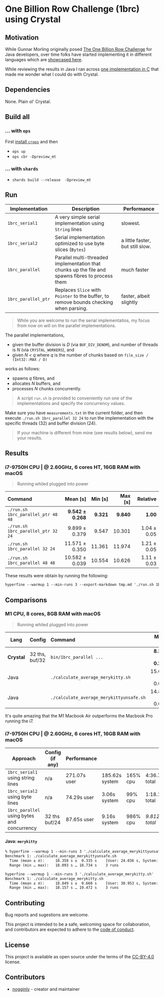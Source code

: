 # One Billion Row Challenge (1brc) using Crystal

## Motivation

While Gunnar Morling originally posed [The One Billion Row Challenge](https://www.morling.dev/blog/one-billion-row-challenge/) for Java developers, over time folks have started implementing it in different languages which are [showcased here](https://github.com/gunnarmorling/1brc/discussions/categories/show-and-tell).

While reviewing the results in Java I ran across [one implementation in C](https://github.com/gunnarmorling/1brc/discussions/46) that made me wonder what I could do with Crystal.

## Dependencies

None. Plain ol' Crystal.

## Build all

### ... with `ops`

First [install `crops`](https://github.com/nickthecook/crops) and then

* `ops up`
* `ops cbr -Dpreview_mt`

### ... with `shards`

* `shards build --release  -Dpreview_mt`

## Run

| Implementation      | Description                                                                                      | Performance                      |
| ------------------- | ------------------------------------------------------------------------------------------------ | -------------------------------- |
| `1brc_serial1`      | A very simple serial implementation using `String` lines                                         | slowest.                         |
| `1brc_serial2`      | Serial implementation optimized to use byte slices (`Bytes`)                                     | a little faster, but still slow. |
| `1brc_parallel`     | Parallel multi-threaded implementation that chunks up the file and spawns fibres to process them | much faster                      |
| `1brc_parallel_ptr` | Replaces `Slice` with `Pointer` to the buffer, to remove bounds checking when parsing.           | faster, albeit slightly          |

> While you are welcome to run the serial implementatios, my focus from now on will on the parallel implementations.

The parallel implementations,

* given   the buffer division is _D_ (via `BUF_DIV_DENOM`), and number of threads is _N_ (via `CRYSTAL_WORKERS`), and
* given _N < q_ where _q_ is the number of chunks based on `file_size / (Int32::MAX / D)`

works as follows:

* spawns _q_ fibres, and
* allocates _N_ buffers, and
* processes _N_ chunks concurrently.

> A script `run.sh` is provided to conveniently run one of the implementations and specify the concurrency values.

Make sure you have `measurements.txt` in the current folder, and then execute `./run.sh 1brc_parallel 32 24` to run the implementation with the specific threads (32) and buffer division (24).

> If your machine is different from mine (see results below), send me your results.

## Results

### i7-9750H CPU | @ 2.60GHz, 6 cores HT, 16GB RAM with macOS

> Running whiled plugged into power

| Command                            |          Mean [s] |   Min [s] |   Max [s] |    Relative |
| :--------------------------------- | ----------------: | --------: | --------: | ----------: |
| `./run.sh 1brc_parallel_ptr 48 48` | **9.542 ± 0.268** | **9.321** | **9.840** |    **1.00** |
| `./run.sh 1brc_parallel_ptr 32 24` |     9.899 ± 0.379 |     9.547 |    10.301 | 1.04 ± 0.05 |
| `./run.sh 1brc_parallel 32 24`     |    11.571 ± 0.350 |    11.361 |    11.974 | 1.21 ± 0.05 |
| `./run.sh 1brc_parallel 48 48`     |    10.582 ± 0.039 |    10.554 |    10.626 | 1.11 ± 0.03 |

These results were obtain by running the following:

```txt
hyperfine --warmup 1 --min-runs 3 --export-markdown tmp.md './run.sh 1brc_parallel_ptr 32 24' './run.sh 1brc_parallel 32 24' './run.sh 1brc_parallel_ptr 48 48' './run.sh 1brc_parallel 48 48
```

## Comparisons

### M1 CPU, 8 cores, 8GB RAM with macOS

> Running whiled plugged into power

| Lang        | Config         | Command                                  |          Mean [s] |   Min [s] |   Max [s] |
| ----------- | -------------- | :--------------------------------------- | ----------------: | --------: | --------: |
| **Crystal** | 32 ths, buf/32 | `bin/1brc_parallel ...`                  | **8.376 ± 0.244** | **8.171** | **8.646** |
| Java        |                | `./calculate_average_merykitty.sh`       |    15.094 ± 0.076 |    15.007 |    15.149 |
| Java        |                | `./calculate_average_merykittyunsafe.sh` |    14.873 ± 0.042 |    14.835 |    14.917 |

It's quite amazing that the M1 Macbook Air outperforms the Macbook Pro running the i7.

### i7-9750H CPU | @ 2.60GHz, 6 cores HT, 16GB RAM with macOS

| Approach                                    | Config (if any) | Performance  |                |          |               |
| ------------------------------------------- | --------------- | ------------ | -------------- | -------- | ------------- |
| `1brc_serial1`  using string lines          | n/a             | 271.07s user | 185.62s system | 165% cpu | 4:36.70 total |
| `1brc_serial2` using byte lines             | n/a             | 74.29s user  | 3.06s system   | 99% cpu  | 1:18.10 total |
| `1brc_parallel` using bytes and concurrency | 32 ths buf/24   | 87.65s user  | 9.16s system   | 986% cpu | *9.812 total* |

#### Java: `merykitty`

```txt
% hyperfine --warmup 1 --min-runs 3 './calculate_average_merykittyunsafe.sh'
Benchmark 1: ./calculate_average_merykittyunsafe.sh
  Time (mean ± σ):     18.358 s ±  0.335 s    [User: 24.036 s, System: 25.011 s]
  Range (min … max):   18.093 s … 18.734 s    3 runs

hyperfine --warmup 1 --min-runs 3 './calculate_average_merykitty.sh'
Benchmark 1: ./calculate_average_merykitty.sh
  Time (mean ± σ):     18.849 s ±  0.660 s    [User: 30.953 s, System: 23.819 s]
  Range (min … max):   18.157 s … 19.472 s    3 runs
```

## Contributing

Bug reports and sugestions are welcome.

This project is intended to be a safe, welcoming space for collaboration, and contributors are expected to adhere to the [code of conduct](https://www.contributor-covenant.org/version/1/4/code-of-conduct/).

## License

This project is available as open source under the terms of the [CC-BY-4.0](./LICENSE) license.

## Contributors

* [nogginly](https://github.com/nogginly) - creator and maintainer
